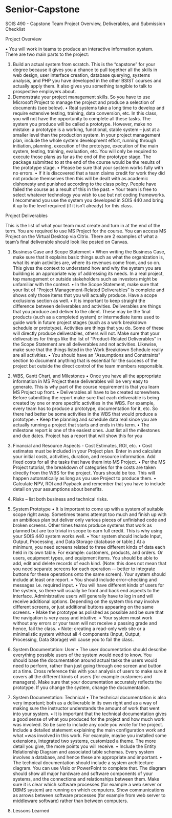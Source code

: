 # Senior-Capstone
SOIS 490 - Capstone
Team Project Overview, Deliverables, and Submission Checklist


Project Overview

•	You will work in teams to produce an interactive information system. There are two main parts to the project:
1.	Build an actual system from scratch. This is the “capstone” for your degree because it gives you a chance to pull together all the skills in web design, user interface creation, database querying, systems analysis, and PHP you have developed in the other BSIST courses and actually apply them. It also gives you something tangible to talk to prospective employers about.
2.	Demonstrate your project management skills. So you have to use Microsoft Project to manage the project and produce a selection of documents (see below).
•	Real systems take a long time to develop and require extensive testing, training, data conversion, etc.  In this class, you will not have the opportunity to complete all these tasks. The system you produce will be called a prototype. However, make no mistake: a prototype is a working, functional, stable system – just at a smaller level than the production system. In your project management plan, include the whole system development effort, running through initiation, planning, execution of the prototype, execution of the main system, testing, training, evaluation, etc. You will only be required to execute those plans as far as the end of the prototype stage. The package submitted to at the end of the course would be the results of the prototype stage.
•	Please be sure that your system works fully with no errors.
•	If it is discovered that a team claims credit for work they did not produce themselves then this will be dealt with as academic dishonesty and punished according to the class policy. People have failed the course as a result of this in the past.
•	Your team is free to select whatever technology you wish to use but not coding frameworks. I recommend you use the system you developed in SOIS 440 and bring it up to the level required (if it isn’t already) for this class.


Project Deliverables

This is the list of what your team must create and turn in at the end of the term. You are required to use MS Project for the course. You can access MS Project on the Virtual Desktop via Citrix.  There are 2 examples of what a team’s final deliverable should look like posted on Canvas.

1.	Business Case and Scope Statement
•	When writing the Business Case, make sure that it explains basic things such as what the organization is, what its main activities are, where its revenues come from, and so on. This gives the context to understand how and why the system you are building is an appropriate way of addressing its needs. In a real project, top management or outside stakeholders such as investors might be unfamiliar with the context.
•	In the Scope Statement, make sure that your list of “Project Management-Related Deliverables” is complete and shows only those items that you will actually produce. Have a scope exclusions section as well.
•	It is important to keep straight the difference between deliverables and activities. Deliverables are things that you produce and deliver to the client. These may be the final products (such as a completed system) or intermediate items used to guide work in future project stages (such as a work breakdown schedule or prototype). Activities are things that you do. Some of these will directly produce deliverables, others will not. Make sure that your deliverables for things like the list of “Product-Related Deliverables” in the Scope Statement are all deliverables and not activities. Likewise, make sure that the things listed in the Work Breakdown Schedule really are all activities.
•	You should have an "Assumptions and Constraints" section to document anything that is essential for the success of the project but outside the direct control of the team members responsible.

2.	WBS, Gantt Chart, and Milestones
•	Once you have all the appropriate information in MS Project these deliverables will be very easy to generate. This is why part of the course requirement is that you learn MS Project up front.
•	Deliverables all have to be created somewhere. Before submitting the report make sure that each deliverable is being created by one or more specific activities in the WBS. For example, every team has to produce a prototype, documentation for it, etc. So there had better be some activities in the WBS that would produce a prototype.
•	Keep the planning and schedule data real since you are actually running a project that starts and ends in this term.
•	The milestone report is one of the easiest ones. Just list all the milestones and due dates. Project has a report that will show this for you

3.	Financial and Resource Aspects - Cost Estimates, ROI, etc.
•	Cost estimates must be included in your Project plan. Enter in and calculate your initial costs, activities, duration, and resource information. Add fixed costs for all the tasks that have them into MS Project.
•	Per the MS Project tutorial, the breakdown of categories for the costs are taken directly from the WBS for the project. Yours should be too. This will happen automatically as long as you use Project to produce them.
•	Calculate NPV, ROI and Payback and remember that you have to include detail on your assumptions about benefits.

4.	Risks – list both business and technical risks.

5.	System Prototype
•	It is important to come up with a system of suitable scope right away. Sometimes teams attempt too much and finish up with an ambitious plan but deliver only various pieces of unfinished code and broken screens. Other times teams produce systems that work as planned but are too trivial in scope to earn full credit.  This is why using your SOIS 440 system works well.
•	Your system should include Input, Output, Processing, and Data Storage (database or table.) At a minimum, you need screens related to three different kinds of data each held in its own table. For example: customers, products, and orders. Or users, equipment types, and equipment items. You should be able to add, edit and delete records of each kind. (Note: this does not mean that you need separate screens for each operation -- better to integrate buttons for these operations onto the same screen). Your system should include at least one report.
•	You should include error-checking and messages i.e. required input.
•	You will have different kinds of users for the system, so there will usually be front and back end aspects to the interface. Administrative users will generally have to log in and will receive additional options. Depending on the system this may involve different screens, or just additional buttons appearing on the same screens.
•	Make the prototype as polished as possible and be sure that the navigation is very easy and intuitive.
•	Your system must work without any errors or your team will not receive a passing grade and hence, fail the class.
•	Note: creating a read-only web site or a minimalistic system without all 4 components (Input, Output, Processing, Data Storage) will cause you to fail the class.

6.	System Documentation: User
•	The user documentation should describe everything possible users of the system would need to know. You should base the documentation around actual tasks the users would need to perform, rather than just going through one screen and button at a time. Cross reference this with your analysis of users to make sure it covers all the different kinds of users (for example customers and managers). Make sure that your documentation accurately reflects the prototype. If you change the system, change the documentation.

7.	System Documentation: Technical
•	The technical documentation is also very important; both as a deliverable in its own right and as a way of making sure the instructor understands the amount of work that went into your system.
•	It is important that the technical documentation gives a good sense of what you produced for the project and how much work was involved. So be sure to include any code you wrote for the project. Include a detailed statement explaining the main configuration work and what =was involved in this work. For example, maybe you installed some extensions, integrated two systems, customized a theme. The more detail you give, the more points you will receive.
•	Include the Entity Relationship Diagram and associated table schemas. Every system involves a database, and hence these are appropriate and important.
•	The technical documentation should include a system architecture diagram. You can use Visio or PowerPoint to complete that. The diagram should show all major hardware and software components of your systems, and the connections and relationships between them. Make sure it is clear which software processes (for example a web server or DBMS system) are running on which computers. Show communications as arrows between software processes (for example from web server to middleware software) rather than between computers.

8.	Lessons Learned
